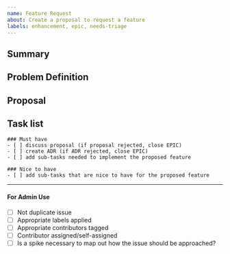 ```yaml
---
name: Feature Request
about: Create a proposal to request a feature
labels: enhancement, epic, needs-triage
---
```


<!-- < < < < < < < < < < < < < < < < < < < < < < < < < < < < < < < < < ☺ 
v                            ✰  Thanks for opening an issue! ✰    
v    Before smashing the submit button please review the template.
v    Word of caution: poorly thought-out proposals may be rejected 
v                     without deliberation 
☺ > > > > > > > > > > > > > > > > > > > > > > > > > > > > > > > > >  -->

## Summary

<!-- Short, concise description of the proposed feature -->

## Problem Definition

<!-- Why do we need this feature? 
What problems may be addressed by introducing this feature?
What benefits does govgen stand to gain by including this feature?
Are there any disadvantages of including this feature? -->

## Proposal

<!-- Detailed description of requirements of implementation -->

## Task list

```[tasklist]
### Must have
- [ ] discuss proposal (if proposal rejected, close EPIC)
- [ ] create ADR (if ADR rejected, close EPIC)
- [ ] add sub-tasks needed to implement the proposed feature
```

```[tasklist]
### Nice to have
- [ ] add sub-tasks that are nice to have for the proposed feature
```
____

#### For Admin Use

- [ ] Not duplicate issue
- [ ] Appropriate labels applied
- [ ] Appropriate contributors tagged
- [ ] Contributor assigned/self-assigned
- [ ] Is a spike necessary to map out how the issue should be approached?
